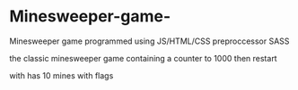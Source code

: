 # Minesweeper-game-
Minesweeper game programmed using JS/HTML/CSS preproccessor SASS

the classic minesweeper game containing a counter to 1000 then restart

with has 10 mines with flags 
